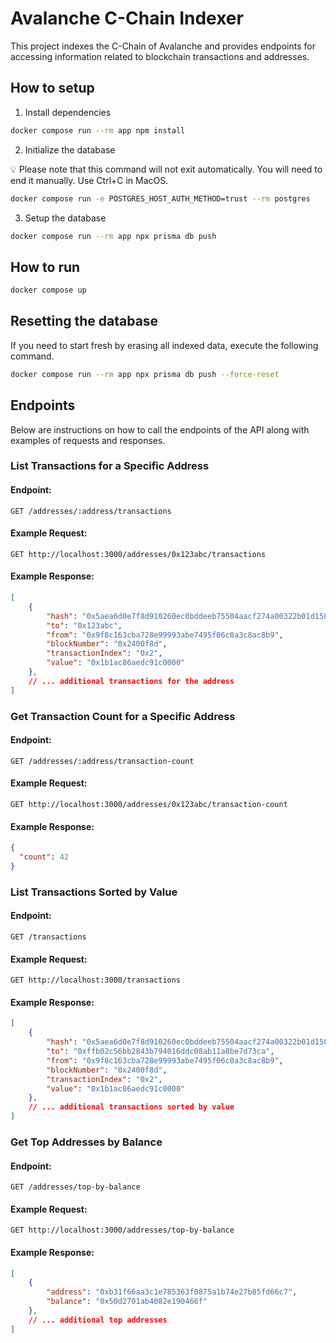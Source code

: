 # Avalanche C-Chain Indexer

This project indexes the C-Chain of Avalanche and provides endpoints for accessing information related to blockchain transactions and addresses.

## How to setup

1. Install dependencies

```bash
docker compose run --rm app npm install
```

2. Initialize the database

💡 Please note that this command will not exit automatically. You will need to end it manually. Use Ctrl+C in MacOS.

```bash
docker compose run -e POSTGRES_HOST_AUTH_METHOD=trust --rm postgres
```

3. Setup the database

```bash
docker compose run --rm app npx prisma db push
```

## How to run

```bash
docker compose up
```

## Resetting the database

If you need to start fresh by erasing all indexed data, execute the following command.

```bash
docker compose run --rm app npx prisma db push --force-reset
```

## Endpoints

Below are instructions on how to call the endpoints of the API along with examples of requests and responses.

### List Transactions for a Specific Address

#### Endpoint:

```http
GET /addresses/:address/transactions
```

#### Example Request:

```http
GET http://localhost:3000/addresses/0x123abc/transactions
```

#### Example Response:

```json
[
    {
        "hash": "0x5aea6d0e7f8d910260ec0bddeeb75504aacf274a00322b01d15828b60df16839",
        "to": "0x123abc",
        "from": "0x9f8c163cba728e99993abe7495f06c0a3c8ac8b9",
        "blockNumber": "0x2400f8d",
        "transactionIndex": "0x2",
        "value": "0x1b1ac86aedc91c0000"
    },
    // ... additional transactions for the address
]
```

### Get Transaction Count for a Specific Address

#### Endpoint:

```http
GET /addresses/:address/transaction-count
```

#### Example Request:

```http
GET http://localhost:3000/addresses/0x123abc/transaction-count
```

#### Example Response:

```json
{
  "count": 42
}
```

### List Transactions Sorted by Value

#### Endpoint:

```http
GET /transactions
```

#### Example Request:

```http
GET http://localhost:3000/transactions
```

#### Example Response:

```json
[
    {
        "hash": "0x5aea6d0e7f8d910260ec0bddeeb75504aacf274a00322b01d15828b60df16839",
        "to": "0xffb02c56bb2843b794016ddc08ab11a8be7d73ca",
        "from": "0x9f8c163cba728e99993abe7495f06c0a3c8ac8b9",
        "blockNumber": "0x2400f8d",
        "transactionIndex": "0x2",
        "value": "0x1b1ac86aedc91c0000"
    },
    // ... additional transactions sorted by value
]
```

### Get Top Addresses by Balance

#### Endpoint:

```http
GET /addresses/top-by-balance
```

#### Example Request:

```http
GET http://localhost:3000/addresses/top-by-balance
```

#### Example Response:

```json
[
    {
        "address": "0xb31f66aa3c1e785363f0875a1b74e27b85fd66c7",
        "balance": "0x50d2701ab4082e190466f"
    },
    // ... additional top addresses
]
```
